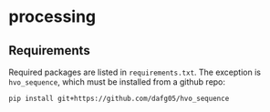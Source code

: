 # processing

## Requirements

Required packages are listed in `requirements.txt`. The exception is `hvo_sequence`, which must be installed from a github repo:

```
pip install git+https://github.com/dafg05/hvo_sequence
```